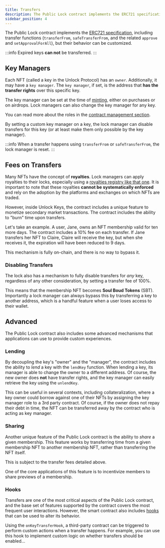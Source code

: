 ```yaml
---
title: Transfers
description: The Public Lock contract implements the ERC721 specification, including transfer functions, but their behavior can be customized!
sidebar_position: 4
---
```


The Public Lock contract implements the [ERC721 specification](https://docs.openzeppelin.com/contracts/2.x/api/token/erc721), including transfer functions (`transferFrom`, `safeTransferFrom`, and the related `approve` and `setApprovalForAll`), but their behavior can be customized.

:::info
Expired keys **can not** be transferred.
:::

## Key Managers

Each NFT (called a key in the Unlock Protocol) has an `owner`. Additionally, it may have a `key manager`. The `key manager`, if set, is the address that **has the transfer rights** over this specific key.

The key manager can be set at the time of [minting](./minting-keys.md), either on purchases or on airdrops. Lock managers can also change the key manager for any key.

You can read more about the roles in the [contract management section](./access-control.md).

By setting a custom key manager on a key, the lock manager can disable transfers for this key (or at least make them only possible by the key manager).

:::info
When a transfer happens using `transferFrom` or `safeTransferFrom`, the lock manager is reset.
:::

## Fees on Transfers

Many NFTs have the concept of **royalties**. Lock managers can apply royalties to their locks, especially using a [royalties registry like that one](https://royaltyregistry.xyz/lookup). It is important to note that these royalties **cannot be systematically enforced** and rely on the adoption by the platforms and exchanges on which NFTs are traded.

However, inside Unlock Keys, the contract includes a unique feature to monetize secondary market transactions. The contract includes the ability to "burn" time upon transfers.

Let's take an example. A user, Jane, owns an NFT membership valid for ten more days. The contract includes a 10% fee on each transfer. If Jane transfers her NFT to Claire, Claire will receive the key, but when she receives it, the expiration will have been reduced to 9 days.

This mechanism is fully on-chain, and there is no way to bypass it.

### Disabling Transfers

The lock also has a mechanism to fully disable transfers for _any_ key, regardless of any other consideration, by setting a transfer fee of 100%.

This means that the membership NFT becomes **Soul Boud Tokens** (SBT). Importantly a lock manager can always bypass this by transferring a key to another address, which is a handful feature when a user loses access to their wallet.

## Advanced

The Public Lock contract also includes some advanced mechanisms that applications can use to provide custom experiences.

### Lending

By decoupling the key's "owner" and the "manager", the contract includes the ability to _lend_ a key with the `lendKey` function. When lending a key, its manager is able to change the owner to a different address. Of course, the new owner does **not** have transfer rights, and the key manager can easily retrieve the key using the `unlendKey`.

This can be useful in several contexts, including collateralization, where a key owner could borrow against one of their NFTs by assigning the key manager role to a 3rd party contract. Of course, if the owner does not repay their debt in time, the NFT can be transferred away by the contract who is acting as key manager.

### Sharing

Another unique feature of the Public Lock contract is the ability to _share_ a given membership. This feature works by transferring time from a given membership NFT to another membership NFT, rather than transferring the NFT itself.

This is subject to the transfer fees detailed above.

One of the core applications of this feature is to incentivize members to share previews of a membership.

### Hooks

Transfers are one of the most critical aspects of the Public Lock contract, and the base set of features supported by the contract covers the most frequent user interactions. However, the smart contract also includes [hooks](./hooks.md) that can be used to alter its behavior.

Using the `onKeyTransferHook`, a third-party contract can be triggered to perform custom actions when a transfer happens. For example, you can use this hook to implement custom logic on whether transfers should be enabled...
